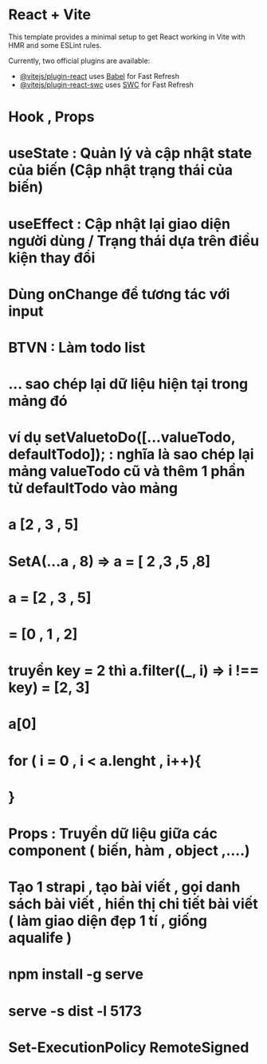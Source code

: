 # React + Vite

This template provides a minimal setup to get React working in Vite with HMR and some ESLint rules.

Currently, two official plugins are available:

- [@vitejs/plugin-react](https://github.com/vitejs/vite-plugin-react/blob/main/packages/plugin-react/README.md) uses [Babel](https://babeljs.io/) for Fast Refresh
- [@vitejs/plugin-react-swc](https://github.com/vitejs/vite-plugin-react-swc) uses [SWC](https://swc.rs/) for Fast Refresh

# Hook , Props

# useState : Quản lý và cập nhật state của biến (Cập nhật trạng thái của biến)

# useEffect : Cập nhật lại giao diện người dùng / Trạng thái dựa trên điều kiện thay đổi

# Dùng onChange để tương tác với input

# BTVN : Làm todo list

# ... sao chép lại dữ liệu hiện tại trong mảng đó

# ví dụ setValuetoDo([...valueTodo, defaultTodo]); : nghĩa là sao chép lại mảng valueTodo cũ và thêm 1 phần tử defaultTodo vào mảng

# a [2 , 3 , 5]

# SetA(...a , 8) => a = [ 2 ,3 ,5 ,8]

# a = [2 , 3 , 5]

# = [0 , 1 , 2]

# truyền key = 2 thì a.filter((\_, i) => i !== key) = [2, 3]

# a[0]

# for ( i = 0 , i < a.lenght , i++){

# }

# Props : Truyền dữ liệu giữa các component ( biến, hàm , object ,....)

# Tạo 1 strapi , tạo bài viết , gọi danh sách bài viết , hiển thị chi tiết bài viết ( làm giao diện đẹp 1 tí , giống aqualife )

# npm install -g serve

# serve -s dist -l 5173

# Set-ExecutionPolicy RemoteSigned
